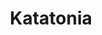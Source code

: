 ---
title: "Katatonia"
summary: "A metal band from Stockholm, Sweden, founded in 1991 by Jonas Renkse and Anders Nyström. Katatonia started as an atmospheric doom/death/black metal hybrid in the early 1990’s underground metal scene, but have over the years developed into highly unique progressive metal/rock band that keeps on exploring the boundaries of their own sound with each new release. Current line-up: Jonas Renkse - Vocals Anders Nyström - Guitar Niklas Sandin - Bass Daniel Moilanen - Drums Roger Öjersson - Guitar"
image: "katatonia.jpg"
apple_music_artist_url: "https://music.apple.com/gb/artist/katatonia/73592787"
wikipedia_url: "none"
---